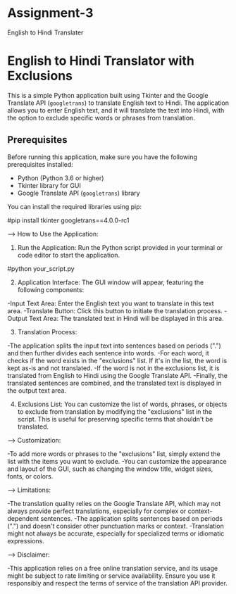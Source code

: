 # Assignment-3
English to Hindi Translater

# English to Hindi Translator with Exclusions

This is a simple Python application built using Tkinter and the Google Translate API (`googletrans`) to translate English text to Hindi. The application allows you to enter English text, and it will translate the text into Hindi, with the option to exclude specific words or phrases from translation.

## Prerequisites

Before running this application, make sure you have the following prerequisites installed:

- Python (Python 3.6 or higher)
- Tkinter library for GUI
- Google Translate API (`googletrans`) library

You can install the required libraries using pip:

#pip install tkinter googletrans==4.0.0-rc1



--> How to Use the Application:

1. Run the Application: Run the Python script provided in your terminal or code editor to start the application.

#python your_script.py

2. Application Interface: The GUI window will appear, featuring the     following components:

-Input Text Area: Enter the English text you want to translate in this text area.
-Translate Button: Click this button to initiate the translation process.
-Output Text Area: The translated text in Hindi will be displayed in this area.

3. Translation Process:

-The application splits the input text into sentences based on periods (".") and then further divides each sentence into words.
-For each word, it checks if the word exists in the "exclusions" list. If it's in the list, the word is kept as-is and not translated.
-If the word is not in the exclusions list, it is translated from English to Hindi using the Google Translate API.
-Finally, the translated sentences are combined, and the translated text is displayed in the output text area.

4. Exclusions List: You can customize the list of words, phrases, or objects to exclude from translation by modifying the "exclusions" list in the script. This is useful for preserving specific terms that shouldn't be translated.



--> Customization:

-To add more words or phrases to the "exclusions" list, simply extend the list with the items you want to exclude.
-You can customize the appearance and layout of the GUI, such as changing the window title, widget sizes, fonts, or colors.



--> Limitations:

-The translation quality relies on the Google Translate API, which may not always provide perfect translations, especially for complex or context-dependent sentences.
-The application splits sentences based on periods (".") and doesn't consider other punctuation marks or context.
-Translation might not always be accurate, especially for specialized terms or idiomatic expressions.



--> Disclaimer:

-This application relies on a free online translation service, and its usage might be subject to rate limiting or service availability. Ensure you use it responsibly and respect the terms of service of the translation API provider.
